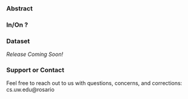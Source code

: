 ### Abstract

### In/On ?

### Dataset
*Release Coming Soon!*

### Support or Contact
Feel free to reach out to us with questions, concerns, and corrections: cs.uw.edu@rosario
